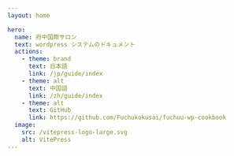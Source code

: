 ```yaml
---
layout: home

hero:
  name: 府中国際サロン
  text: wordpress システムのドキュメント
  actions:
    - theme: brand
      text: 日本語
      link: /jp/guide/index
    - theme: alt
      text: 中国語
      link: /zh/guide/index
    - theme: alt
      text: GitHub
      link: https://github.com/Fuchukokusai/fuchuu-wp-cookbook
  image:
    src: /vitepress-logo-large.svg
    alt: VitePress
---
```

